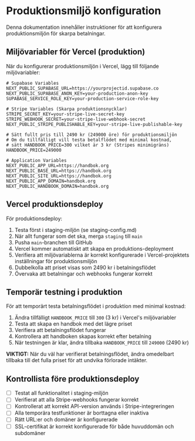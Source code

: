 # Produktionsmiljö konfiguration

Denna dokumentation innehåller instruktioner för att konfigurera produktionsmiljön för skarpa betalningar.

## Miljövariabler för Vercel (produktion)

När du konfigurerar produktionsmiljön i Vercel, lägg till följande miljövariabler:

```
# Supabase Variables
NEXT_PUBLIC_SUPABASE_URL=https://yourprojectid.supabase.co
NEXT_PUBLIC_SUPABASE_ANON_KEY=your-production-anon-key
SUPABASE_SERVICE_ROLE_KEY=your-production-service-role-key

# Stripe Variables (Skarpa produktionsnycklar)
STRIPE_SECRET_KEY=your-stripe-live-secret-key
STRIPE_WEBHOOK_SECRET=your-stripe-live-webhook-secret
NEXT_PUBLIC_STRIPE_PUBLISHABLE_KEY=your-stripe-live-publishable-key

# Sätt fullt pris till 2490 kr (249000 öre) för produktionsmiljön
# Om du tillfälligt vill testa betalflödet med minimal kostnad, 
# sätt HANDBOOK_PRICE=300 vilket är 3 kr (Stripes minimigräns)
HANDBOOK_PRICE=249000

# Application Variables
NEXT_PUBLIC_APP_URL=https://handbok.org
NEXT_PUBLIC_BASE_URL=https://handbok.org
NEXT_PUBLIC_SITE_URL=https://handbok.org
NEXT_PUBLIC_APP_DOMAIN=handbok.org
NEXT_PUBLIC_HANDBOOK_DOMAIN=handbok.org
```

## Vercel produktionsdeploy

För produktionsdeploy:

1. Testa först i staging-miljön (se staging-config.md)
2. När allt fungerar som det ska, merga `staging` till `main`
3. Pusha `main`-branchen till GitHub
4. Vercel kommer automatiskt att skapa en produktions-deployment
5. Verifiera att miljövariablerna är korrekt konfigurerade i Vercel-projektets inställningar för produktionsmiljön
6. Dubbelkolla att priset visas som 2490 kr i betalningsflödet
7. Övervaka att betalningar och webhooks fungerar korrekt

## Temporär testning i produktion

För att temporärt testa betalningsflödet i produktion med minimal kostnad:

1. Ändra tillfälligt `HANDBOOK_PRICE` till `300` (3 kr) i Vercel's miljövariabler
2. Testa att skapa en handbok med det lägre priset
3. Verifiera att betalningsflödet fungerar
4. Kontrollera att handboken skapas korrekt efter betalning
5. När testningen är klar, ändra tillbaka `HANDBOOK_PRICE` till `249000` (2490 kr)

**VIKTIGT:** När du väl har verifierat betalningsflödet, ändra omedelbart tillbaka till det fulla priset för att undvika förlorade intäkter.

## Kontrollista före produktionsdeploy

- [ ] Testat all funktionalitet i staging-miljön
- [ ] Verifierat att alla Stripe-webhooks fungerar korrekt
- [ ] Kontrollerat att korrekt API-version används i Stripe-integreringen
- [ ] Alla temporära testfunktioner är borttagna eller inaktiva
- [ ] Rätt URL:er och domäner är konfigurerade
- [ ] SSL-certifikat är korrekt konfigurerade för både huvuddomän och subdomäner 